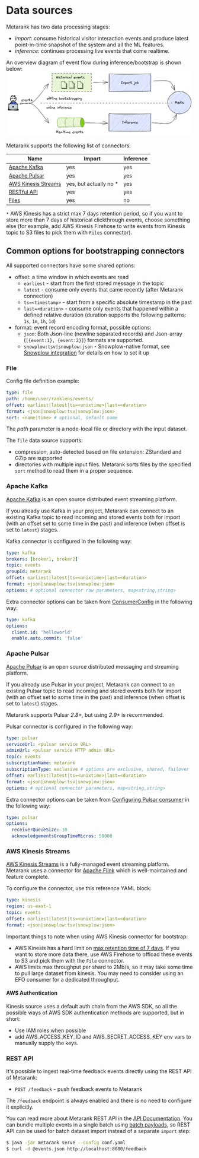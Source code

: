 # Data sources

Metarank has two data processing stages:
* *import*: consume historical visitor interaction events and produce latest point-in-time snapshot of the system 
and all the ML features. 
* *inference*: continues processing live events that come realtime.

An overview diagram of event flow during inference/bootstrap is shown below:
![bootstrap and inference event flow](/doc/img/connectors.png)

Metarank supports the following list of connectors:

| Name                                                       | Import                 | Inference |
|------------------------------------------------------------|------------------------|-----------|
| [Apache Kafka](data-sources.md#apache-kafka)               | yes                    | yes       |
| [Apache Pulsar](data-sources.md#apache-pulsar)             | yes                    | yes       |
| [AWS Kinesis Streams](data-sources.md#aws-kinesis-streams) | yes, but actually no * | yes       |
| [RESTful API](data-sources.md#rest-api)                    | yes                    | yes       |
| [Files](data-sources.md#files)                             | yes                    | no        |

`*` AWS Kinesis has a strict max 7 days retention period, so if you want to store more than 7
days of historical clickthrough events, choose something else (for example, add AWS 
Kinesis Firehose to write events from Kinesis topic to S3 files to pick them with `Files` 
connector).

## Common options for bootstrapping connectors

All supported connectors have some shared options:
* offset: a time window in which events are read
  * `earliest` - start from the first stored message in the topic
  * `latest` - consume only events that came recently (after Metarank connection)
  * `ts=<timestamp>` - start from a specific absolute timestamp in the past
  * `last=<duration>` - consume only events that happened within a defined relative duration (duration supports the
  following patterns: `1s`, `1m`, `1h`, `1d`)
* format: event record encoding format, possible options:
  * `json`: Both Json-line (newline separated records) and Json-array (`[{event:1}, {event:2}]`) formats are supported.
  * `snowplow:tsv|snowplow:json` - Snowplow-native format, see [Snowplow integration](../integrations/snowplow.md) for details
  on how to set it up

### File

Config file definition example:
```yaml
type: file
path: /home/user/ranklens/events/
offset: earliest|latest|ts=<unixtime>|last=<duration>
format: <json|snowplow:tsv|snowplow:json>
sort: <name|time> # optional, default name
```

The *path* parameter is a node-local file or directory with the input dataset. 

The `file` data source supports:
* compression, auto-detected based on file extension: ZStandard and GZip are supported
* directories with multiple input files. Metarank sorts files by the specified `sort` method to read them in a proper sequence.

### Apache Kafka

[Apache Kafka](https://kafka.apache.org/) is an open source distributed event streaming platform. 

If you already use Kafka in your project, Metarank can connect to an existing Kafka topic to read incoming and stored 
events both for import (with an offset set to some time in the past) and inference (when offset is set to `latest`) stages.

Kafka connector is configured in the following way:

```yaml
type: kafka
brokers: [broker1, broker2]
topic: events
groupId: metarank
offset: earliest|latest|ts=<unixtime>|last=<duration>
format: <json|snowplow:tsv|snowplow:json>
options: # optional connector raw parameters, map<string,string>
```

Extra connector options can be taken from 
[ConsumerConfig](https://kafka.apache.org/32/javadoc/org/apache/kafka/clients/consumer/ConsumerConfig.html) in the 
following way: 

```yaml
type: kafka
options:
  client.id: 'helloworld'
  enable.auto.commit: 'false'
```

### Apache Pulsar

[Apache Pulsar](https://pulsar.apache.org/) is an open source distributed messaging and streaming platform.

If you already use Pulsar in your project, Metarank can connect to an existing Pulsar topic to read incoming and stored 
events both for import (with an offset set to some time in the past) and inference (when offset is set to `latest`) stages.

Metarank supports Pulsar *2.8+*, but using *2.9+* is recommended. 

Pulsar connector is configured in the following way:
```yaml
type: pulsar
serviceUrl: <pulsar service URL>
adminUrl: <pulsar service HTTP admin URL>
topic: events
subscriptionName: metarank
subscriptionType: exclusive # options are exclusive, shared, failover
offset: earliest|latest|ts=<unixtime>|last=<duration>
format: <json|snowplow:tsv|snowplow:json>
options: # optional connector parameters, map<string,string>
```

Extra connector options can be taken from 
[Configuring Pulsar consumer](https://pulsar.apache.org/docs/client-libraries-java/#configure-consumer) in the
following way:

```yaml
type: pulsar
options:
  receiverQueueSize: 10
  acknowledgementsGroupTimeMicros: 50000
```

### AWS Kinesis Streams

[AWS Kinesis Streams](https://aws.amazon.com/kinesis/) is a fully-managed event streaming platform.
Metarank uses a connector for [Apache Flink](https://flink.apache.org) which is well-maintained and
feature complete.

To configure the connector, use this reference YAML block:
```yaml
type: kinesis
region: us-east-1
topic: events
offset: earliest|latest|ts=<unixtime>|last=<duration>
format: <json|snowplow:tsv|snowplow:json>
```

Important things to note when using AWS Kinesis connector for bootstrap:
* AWS Kinesis has a hard limit on [max retention time of 7 days](https://docs.aws.amazon.com/streams/latest/dev/service-sizes-and-limits.html).
If you want to store more data there, use AWS Firehose to offload these events to S3 and pick them with the `File` connector.
* AWS limits max throughput per shard to 2Mb/s, so it may take some time to pull large dataset
from kinesis. You may need to consider using an EFO consumer for a dedicated throughput.

#### AWS Authentication

Kinesis source uses a default auth chain from the AWS SDK, so all the possible ways of
AWS SDK authentication methods are supported, but in short:
* Use IAM roles when possible
* add AWS_ACCESS_KEY_ID and AWS_SECRET_ACCESS_KEY env vars to manually supply the keys.

### REST API

It's possible to ingest real-time feedback events directly using the REST API of Metarank:
* `POST /feedback` - push feedback events to Metarank

The `/feedback` endpoint is always enabled and there is no need to configure it explicitly.

You can read more about Metarank REST API in the [API Documentation](../api.md). 
You can bundle multiple events in a single batch using [batch payloads](../api.md#feedback), so REST API can be used
for batch dataset import instead of a separate `import` step:

```bash
$ java -jar metarank serve --config conf.yaml
$ curl -d @events.json http://localhost:8080/feedback
```